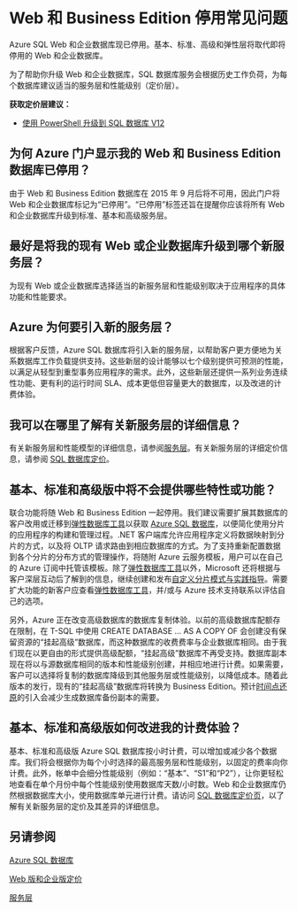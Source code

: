 <properties
   pageTitle="Azure SQL 数据库 Web 和 Business Edition 版停用常见问题 | Azure"
   description="了解 Azure SQL Web 和企业数据库何时停用，并了解新服务层的特性和功能。"
   services="sql-database"
   documentationCenter="na"
   authors="stevestein"
   manager="jhubbard"
   editor="monicar" />
<tags
   ms.service="sql-database"
   ms.devlang="na"
   ms.topic="article"
   ms.tgt_pltfrm="na"
   ms.workload="data-management"
   ms.date="08/08/2016"
   wacn.date="11/16/2016"
   ms.author="sstein" />

# Web 和 Business Edition 停用常见问题

Azure SQL Web 和企业数据库现已停用。基本、标准、高级和弹性层将取代即将停用的 Web 和企业数据库。

为了帮助你升级 Web 和企业数据库，SQL 数据库服务会根据历史工作负荷，为每个数据库建议适当的服务层和性能级别（定价层）。

**获取定价层建议：**

- [使用 PowerShell 升级到 SQL 数据库 V12](/documentation/articles/sql-database-upgrade-server-powershell/)

## 为何 Azure 门户显示我的 Web 和 Business Edition 数据库已停用？

由于 Web 和 Business Edition 数据库在 2015 年 9 月后将不可用，因此门户将 Web 和企业数据库标记为“已停用”。“已停用”标签还旨在提醒你应该将所有 Web 和企业数据库升级到标准、基本和高级服务层。

## 最好是将我的现有 Web 或企业数据库升级到哪个新服务层？

为现有 Web 或企业数据库选择适当的新服务层和性能级别取决于应用程序的具体功能和性能要求。

## Azure 为何要引入新的服务层？

根据客户反馈，Azure SQL 数据库将引入新的服务层，以帮助客户更方便地为关系数据库工作负载提供支持。这些新层的设计能够以七个级别提供可预测的性能，以满足从轻型到重型事务应用程序的需求。此外，这些新层还提供一系列业务连续性功能、更有利的运行时间 SLA、成本更低但容量更大的数据库，以及改进的计费体验。

## 我可以在哪里了解有关新服务层的详细信息？

有关新服务层和性能模型的详细信息，请参阅[服务层](/documentation/articles/sql-database-service-tiers/)。有关新服务层的详细定价信息，请参阅 [SQL 数据库定价](/pricing/details/sql-database/)。

## 基本、标准和高级版中将不会提供哪些特性或功能？

联合功能将随 Web 和 Business Edition 一起停用。我们建议需要扩展其数据库的客户改用或迁移到[弹性数据库工具](/documentation/articles/sql-database-elastic-scale-get-started/)以获取 [Azure SQL 数据库](/documentation/articles/sql-database-elastic-scale-get-started/)，以便简化使用分片的应用程序的构建和管理过程。.NET 客户端库允许应用程序定义将数据映射到分片的方式，以及将 OLTP 请求路由到相应数据库的方式。为了支持重新配置数据到各个分片的分布方式的管理操作，将随附 Azure 云服务模板，用户可以在自己的 Azure 订阅中托管该模板。除了[弹性数据库工具](/documentation/articles/sql-database-elastic-scale-get-started/)以外，Microsoft 还将根据与客户深层互动后了解到的信息，继续创建和发布[自定义分片模式与实践指导](https://msdn.microsoft.com/zh-cn/library/azure/dn764977.aspx)。需要扩大功能的新客户应查看[弹性数据库工具](/documentation/articles/sql-database-elastic-scale-get-started/)，并/或与 Azure 技术支持联系以评估自己的选项。

另外，Azure 正在改变高级数据库的数据库复制体验。以前的高级数据库配额存在限制，在 T-SQL 中使用 CREATE DATABASE … AS A COPY OF 会创建没有保留资源的“挂起高级”数据库，而这种数据库的收费费率与企业数据库相同。由于我们现在以更自由的形式提供高级配额，“挂起高级”数据库不再受支持。数据库副本现在将以与源数据库相同的版本和性能级别创建，并相应地进行计费。如果需要，客户可以选择将复制的数据库降级到其他服务层或性能级别，以降低成本。随着此版本的发行，现有的“挂起高级”数据库将转换为 Business Edition。预计[时间点还原](/documentation/articles/sql-database-recovery-using-backups/#point-in-time-restore)的引入会减少生成数据库备份副本的需要。

## 基本、标准和高级版如何改进我的计费体验？

基本、标准和高级版 Azure SQL 数据库按小时计费，可以增加或减少各个数据库。我们将会根据你为每个小时选择的最高服务层和性能级别，以固定的费率向你计费。此外，帐单中会细分性能级别（例如：“基本”、“S1”和“P2”），让你更轻松地查看在单个月份中每个性能级别使用数据库天数/小时数。Web 和企业数据库仍然根据数据库大小，使用数据库单元进行计费。请访问 [SQL 数据库定价页](/pricing/details/sql-database/)，以了解有关新服务层的定价及其差异的详细信息。


## 另请参阅

[Azure SQL 数据库](/documentation/services/sql-databases)

[Web 版和企业版定价](/pricing/details/sql-database/)

[服务层](/documentation/articles/sql-database-service-tiers/)

<!---HONumber=Mooncake_0919_2016-->